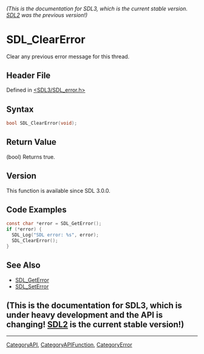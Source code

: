 ###### (This is the documentation for SDL3, which is the current stable version. [SDL2](https://wiki.libsdl.org/SDL2/) was the previous version!)
# SDL_ClearError

Clear any previous error message for this thread.

## Header File

Defined in [<SDL3/SDL_error.h>](https://github.com/libsdl-org/SDL/blob/main/include/SDL3/SDL_error.h)

## Syntax

```c
bool SDL_ClearError(void);
```

## Return Value

(bool) Returns true.

## Version

This function is available since SDL 3.0.0.

## Code Examples

```c
const char *error = SDL_GetError();
if (*error) {
  SDL_Log("SDL error: %s", error);
  SDL_ClearError();
}
```

## See Also

- [SDL_GetError](SDL_GetError)
- [SDL_SetError](SDL_SetError)


## (This is the documentation for SDL3, which is under heavy development and the API is changing! [SDL2](https://wiki.libsdl.org/SDL2/) is the current stable version!)



----
[CategoryAPI](CategoryAPI), [CategoryAPIFunction](CategoryAPIFunction), [CategoryError](CategoryError)


